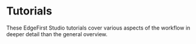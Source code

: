 # Tutorials

These EdgeFirst Studio tutorials cover various aspects of the workflow in deeper detail than the general overview.
